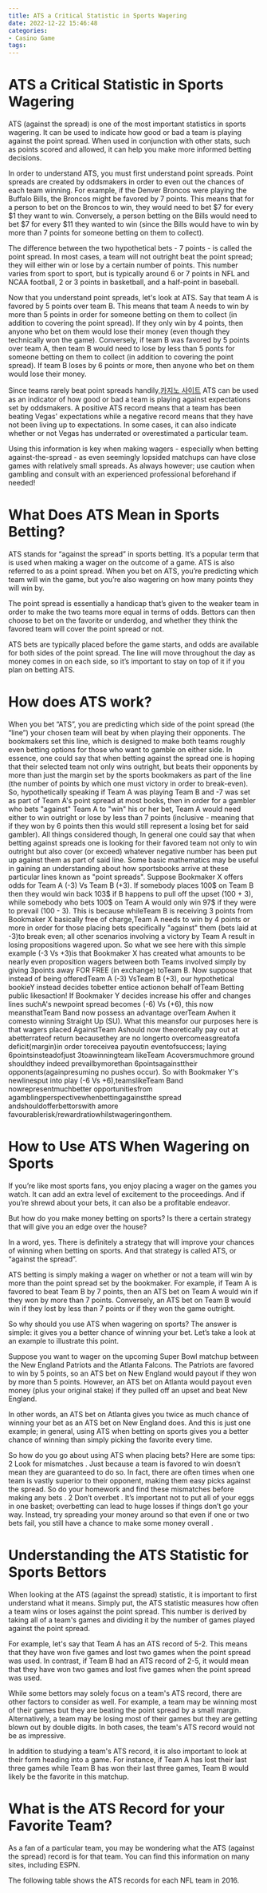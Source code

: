 ```yaml
---
title: ATS a Critical Statistic in Sports Wagering
date: 2022-12-22 15:46:48
categories:
- Casino Game
tags:
---
```



#  ATS a Critical Statistic in Sports Wagering

ATS (against the spread) is one of the most important statistics in sports wagering. It can be used to indicate how good or bad a team is playing against the point spread. When used in conjunction with other stats, such as points scored and allowed, it can help you make more informed betting decisions.

In order to understand ATS, you must first understand point spreads. Point spreads are created by oddsmakers in order to even out the chances of each team winning. For example, if the Denver Broncos were playing the Buffalo Bills, the Broncos might be favored by 7 points. This means that for a person to bet on the Broncos to win, they would need to bet $7 for every $1 they want to win. Conversely, a person betting on the Bills would need to bet $7 for every $11 they wanted to win (since the Bills would have to win by more than 7 points for someone betting on them to collect).

The difference between the two hypothetical bets - 7 points - is called the point spread. In most cases, a team will not outright beat the point spread; they will either win or lose by a certain number of points. This number varies from sport to sport, but is typically around 6 or 7 points in NFL and NCAA football, 2 or 3 points in basketball, and a half-point in baseball.

Now that you understand point spreads, let's look at ATS. Say that team A is favored by 5 points over team B. This means that team A needs to win by more than 5 points in order for someone betting on them to collect (in addition to covering the point spread). If they only win by 4 points, then anyone who bet on them would lose their money (even though they technically won the game). Conversely, if team B was favored by 5 points over team A, then team B would need to lose by less than 5 ponts for someone betting on them to collect (in addition to covering the point spread). If team B loses by 6 points or more, then anyone who bet on them would lose their money.

Since teams rarely beat point spreads handily,[카지노 사이트](https://choegocasino.com/) ATS can be used as an indicator of how good or bad a team is playing against expectations set by oddsmakers. A positive ATS record means that a team has been beating Vegas' expectations while a negative record means that they have not been living up to expectations. In some cases, it can also indicate whether or not Vegas has underrated or overestimated a particular team.

Using this information is key when making wagers - especially when betting against-the-spread - as even seemingly lopsided matchups can have close games with relatively small spreads. As always however; use caution when gambling and consult with an experienced professional beforehand if needed!

#  What Does ATS Mean in Sports Betting?

ATS stands for “against the spread” in sports betting. It’s a popular term that is used when making a wager on the outcome of a game. ATS is also referred to as a point spread. When you bet on ATS, you’re predicting which team will win the game, but you’re also wagering on how many points they will win by.

The point spread is essentially a handicap that’s given to the weaker team in order to make the two teams more equal in terms of odds. Bettors can then choose to bet on the favorite or underdog, and whether they think the favored team will cover the point spread or not.

ATS bets are typically placed before the game starts, and odds are available for both sides of the point spread. The line will move throughout the day as money comes in on each side, so it’s important to stay on top of it if you plan on betting ATS.

# How does ATS work?

When you bet “ATS”, you are predicting which side of the point spread (the “line”) your chosen team will beat by when playing their opponents. The bookmakers set this line, which is designed to make both teams roughly even betting options for those who want to gamble on either side. In essence, one could say that when betting against the spread one is hoping that their selected team not only wins outright, but beats their opponents by more than just the margin set by the sports bookmakers as part of the line (the number of points by which one must victory in order to break-even). So, hypothetically speaking if Team A was playing Team B and -7 was set as part of Team A's point spread at most books, then in order for a gambler who bets "against" Team A to "win" his or her bet, Team A would need either to win outright or lose by less than 7 points (inclusive - meaning that if they won by 6 points then this would still represent a losing bet for said gambler). All things considered though, In general one could say that when betting against spreads one is looking for their favored team not only to win outright but also cover (or exceed) whatever negative number has been put up against them as part of said line. 
Some basic mathematics may be useful in gaining an understanding about how sportsbooks arrive at these particular lines known as "point spreads". Suppose Bookmaker X offers odds for Team A (-3) Vs Team B (+3). If somebody places 100$ on Team B then they would win back 103$ if B happens to pull off the upset (100 + 3), while somebody who bets 100$ on Team A would only win 97$ if they were to prevail (100 - 3). This is because whileTeam B is receiving 3 points from Bookmaker X basically free of charge,Team A needs to win by 4 points or more in order for those placing bets specifically "against" them (bets laid at -3)to break even; all other scenarios involving a victory by Team A result in losing propositions wagered upon. So what we see here with this simple example (-3 Vs +3)is that Bookmaker X has created what amounts to be nearly even proposition wagers between both Teams involved simply by giving 3points away FOR FREE (in exchange) toTeam B. 
Now suppose that instead of being offeredTeam A (-3) VsTeam B (+3), our hypothetical bookieY instead decides tobetter entice actionon behalf ofTeam Betting public likesaction! If Bookmaker Y decides increase his offer and changes lines suchA's newpoint spread becomes (-6) Vs (+6), this now meansthatTeam Band now possess an advantage overTeam Awhen it comesto winning Straight Up (SU). What this meansfor our purposes here is that wagers placed AgainstTeam Ashould now theoretically pay out at abetterrateof return becausethey are no longerto overcomeasgreatofa deficit(margin)in order toreceivea payoutin eventofsuccess; laying 6pointsinsteadofjust 3toawinningteam likeTeam Acoversmuchmore ground shouldthey indeed prevailbymorethan 6pointsagainsttheir opponents(againpresuming no pushes occur). So with Bookmaker Y's newlinesput into play (-6 Vs +6),teamslikeTeam Band nowrepresentmuchbetter opportunitiesfrom agamblingperspectivewhenbettingagainstthe spread andshouldofferbettorswith amore favourablerisk/rewardratiowhilstwageringonthem. 



#  How to Use ATS When Wagering on Sports

If you’re like most sports fans, you enjoy placing a wager on the games you watch. It can add an extra level of excitement to the proceedings. And if you’re shrewd about your bets, it can also be a profitable endeavor.

But how do you make money betting on sports? Is there a certain strategy that will give you an edge over the house?

In a word, yes. There is definitely a strategy that will improve your chances of winning when betting on sports. And that strategy is called ATS, or “against the spread”.

ATS betting is simply making a wager on whether or not a team will win by more than the point spread set by the bookmaker. For example, if Team A is favored to beat Team B by 7 points, then an ATS bet on Team A would win if they won by more than 7 points. Conversely, an ATS bet on Team B would win if they lost by less than 7 points or if they won the game outright.

So why should you use ATS when wagering on sports? The answer is simple: it gives you a better chance of winning your bet. Let’s take a look at an example to illustrate this point.

Suppose you want to wager on the upcoming Super Bowl matchup between the New England Patriots and the Atlanta Falcons. The Patriots are favored to win by 5 points, so an ATS bet on New England would payout if they won by more than 5 points. However, an ATS bet on Atlanta would payout even money (plus your original stake) if they pulled off an upset and beat New England.

In other words, an ATS bet on Atlanta gives you twice as much chance of winning your bet as an ATS bet on New England does. And this is just one example; in general, using ATS when betting on sports gives you a better chance of winning than simply picking the favorite every time.

So how do you go about using ATS when placing bets? Here are some tips:
2          Look for mismatches . Just because a team is favored to win doesn’t mean they are guaranteed to do so. In fact, there are often times when one team is vastly superior to their opponent, making them easy picks against the spread. So do your homework and find these mismatches before making any bets . 
2     Don’t overbet . It’s important not to put all of your eggs in one basket; overbetting can lead to huge losses if things don’t go your way. Instead, try spreading your money around so that even if one or two bets fail, you still have a chance to make some money overall .

#  Understanding the ATS Statistic for Sports Bettors

When looking at the ATS (against the spread) statistic, it is important to first understand what it means. Simply put, the ATS statistic measures how often a team wins or loses against the point spread. This number is derived by taking all of a team's games and dividing it by the number of games played against the point spread.

For example, let's say that Team A has an ATS record of 5-2. This means that they have won five games and lost two games when the point spread was used. In contrast, if Team B had an ATS record of 2-5, it would mean that they have won two games and lost five games when the point spread was used.

While some bettors may solely focus on a team's ATS record, there are other factors to consider as well. For example, a team may be winning most of their games but they are beating the point spread by a small margin. Alternatively, a team may be losing most of their games but they are getting blown out by double digits. In both cases, the team's ATS record would not be as impressive.

In addition to studying a team's ATS record, it is also important to look at their form heading into a game. For instance, if Team A has lost their last three games while Team B has won their last three games, Team B would likely be the favorite in this matchup.

#  What is the ATS Record for your Favorite Team?

<!--more-->

As a fan of a particular team, you may be wondering what the ATS (against the spread) record is for that team. You can find this information on many sites, including ESPN.

The following table shows the ATS records for each NFL team in 2016.
 

 

